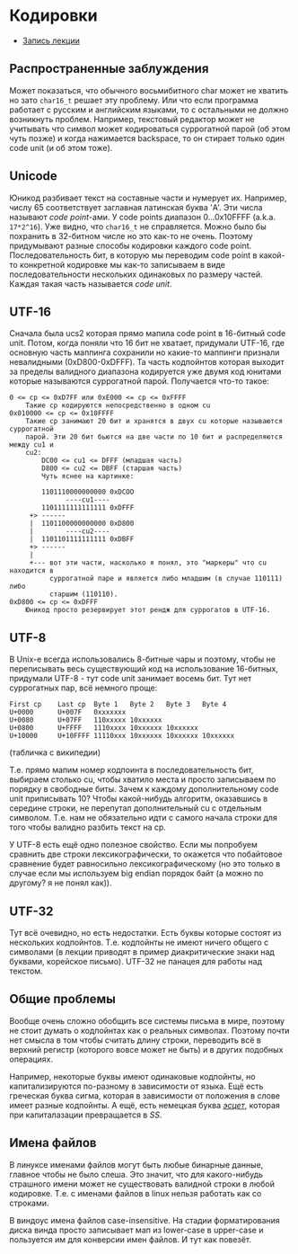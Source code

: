 # Кодировки

- [Запись лекции](https://youtu.be/L-abgEdCKEU)

## Распространенные заблуждения
Может показаться, что обычного восьмибитного char может не хватить но зато
`char16_t` решает эту проблему. Или что если программа работает с русским и
английским языками, то с остальными не должно возникнуть проблем. Например,
текстовый редактор может не учитывать что символ может кодироваться суррогатной
парой (об этом чуть позже) и когда нажимается backspace, то он стирает только
один code unit (и об этом тоже).

## Unicode
Юникод разбивает текст на составные части и нумерует их. Например, числу 65
соответствует заглавная латинская буква 'A'. Эти числа называют *code
point*-ами. У code points диапазон 0...0x10FFFF (a.k.a. `17*2^16`). Уже видно,
что `char16_t` не справляется. Можно было бы похранить в 32-битном числе но это
как-то не очень. Поэтому придумывают разные способы кодировки каждого code
point. Последовательность бит, в которую мы переводим code point в какой-то
конкретной кодировке мы как-то записываем в виде последовательности нескольких
одинаковых по размеру частей. Каждая такая часть называется *code unit*.

## UTF-16
Сначала была ucs2 которая прямо мапила code point в 16-битный code unit. Потом,
когда поняли что 16 бит не хватает, придумали UTF-16, где основную часть
маппинга сохранили но какие-то маппинги признали невалидными (0xD800-0xDFFF). Та
часть кодпойнтов которая выходит за пределы валидного диапазона кодируется уже
двумя код юнитами которые называются суррогатной парой. Получается что-то такое:
```
0 <= cp <= 0xD7FF или 0xE000 <= cp <= 0xFFFF
    Такие cp кодируются непосредственно в одном cu
0x010000 <= cp <= 0x10FFFF
    Такие cp занимают 20 бит и хранятся в двух cu которые называются суррогатной
    парой. Эти 20 бит бьются на две части по 10 бит и распределяются между cu1 и
    cu2:
        DC00 <= cu1 <= DFFF (младшая часть)
        D800 <= cu2 <= DBFF (старшая часть)
        Чуть яснее на картинке:

        1101110000000000 0xDCOO
              ----cu1----
        1101111111111111 0xDFFF
     +> ------
     |  1101100000000000 0xD800
     |        ----cu2----
     |  1101101111111111 0xDBFF
     +> ------
     |
     +--- вот эти части, насколько я понял, это "маркеры" что cu находится в
          суррогатной паре и является либо младшим (в случае 110111) либо
          старшим (110110).
0xD800 <= cp <= 0xDFFF
    Юникод просто резервирует этот рендж для суррогатов в UTF-16.

```

## UTF-8
В Unix-е всегда использовались 8-битные чары и поэтому, чтобы не переписывать
весь существующий код на использование 16-битных, придумали UTF-8 - тут code
unit занимает восемь бит. Тут нет суррогатных пар, всё немного проще:
```
First cp 	Last cp  Byte 1   Byte 2   Byte 3   Byte 4
U+0000 	    U+007F 	 0xxxxxxx
U+0080 	    U+07FF 	 110xxxxx 10xxxxxx
U+0800 	    U+FFFF 	 1110xxxx 10xxxxxx 10xxxxxx
U+10000     U+10FFFF 11110xxx 10xxxxxx 10xxxxxx 10xxxxxx
```
(табличка с википедии)

Т.е. прямо мапим номер кодпоинта в последовательность бит, выбираем столько
cu, чтобы хватило места и просто записываем по порядку в свободные биты.
Зачем к каждому дополнительному code unit приписывать 10? Чтобы какой-нибудь
алгоритм, оказавшись в середине строки, не перепутал дополнительный cu с
отдельным символом. Т.е. нам не обязательно идти с самого начала строки для того
чтобы валидно разбить текст на cp.

У UTF-8 есть ещё одно полезное свойство. Если мы попробуем сравнить две строки
лексикографически, то окажется что побайтовое сравнение будет равносильно
лексикографическому (но это только в случае если мы используем big endian
порядок байт (а можно по другому? я не понял как)).

## UTF-32
Тут всё очевидно, но есть недостатки. Есть буквы которые состоят из нескольких
кодпойнтов. Т.е. кодпойнты не имеют ничего общего с символами (в лекции приводят
в пример диакритические знаки над буквами, корейское письмо). UTF-32 не панацея
для работы над текстом.

## Общие проблемы
Вообще очень сложно обобщить все системы письма в мире, поэтому не стоит думать
о кодпойнтах как о реальных символах. Поэтому почти нет смысла в том чтобы
считать длину строки, переводить всё в верхний регистр (которого вовсе может не
быть) и в других подобных операциях.

Например, некоторые буквы имеют одинаковые кодпойнты, но капитализируются
по-разному в зависимости от языка. Ещё есть греческая буква сигма, которая в
зависимости от положения в слове имеет разные кодпойнты. А ещё, есть немецкая
буква [*эсцет*](https://en.wikipedia.org/wiki/%C3%9F), которая при капиталазации
превращается в *SS*.

## Имена файлов
В линуксе именами файлов могут быть любые бинарные данные, главное чтобы не было
слеша. Это значит, что для какого-нибудь страшного имени может не существовать
валидной строки в любой кодировке. Т.е. с именами файлов в linux нельзя работать
как со строками.

В виндоус имена файлов case-insensitive. На стадии форматирования диска винда
просто записывает мап из lower-case в upper-case и пользуется им для конверсии
имен файлов. И тут как повезёт.
